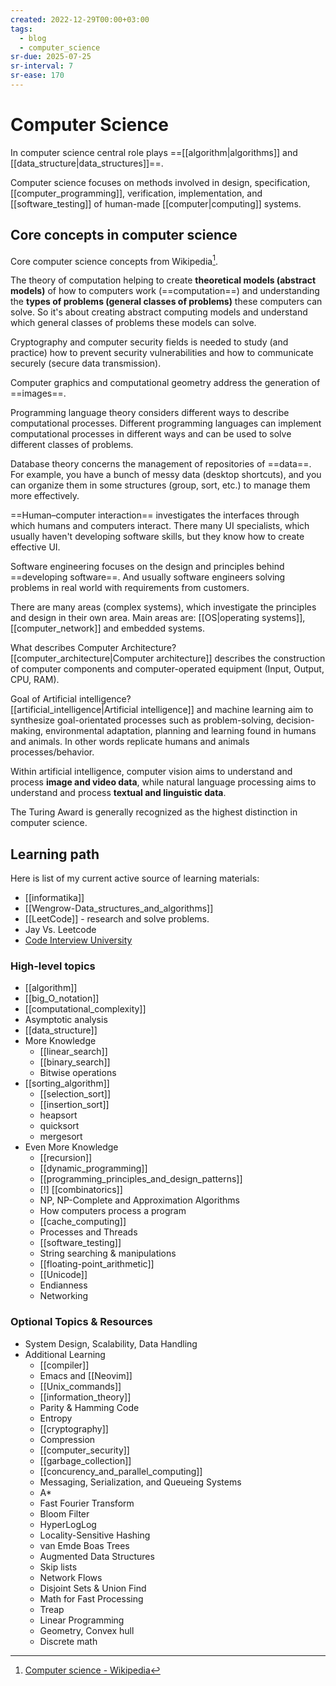 ```yaml
---
created: 2022-12-29T00:00+03:00
tags:
  - blog
  - computer_science
sr-due: 2025-07-25
sr-interval: 7
sr-ease: 170
---
```


# Computer Science

In computer science central role plays
==[[algorithm|algorithms]] and [[data_structure|data_structures]]==.

Computer science focuses on methods involved in design, specification, [[computer_programming]], verification, implementation, and [[software_testing]] of human-made [[computer|computing]] systems.

## Core concepts in computer science

Core computer science concepts from Wikipedia[^1].

The theory of computation helping to create **theoretical models (abstract
models)** of how to computers work (==computation==) and understanding the **types
of problems (general classes of problems)** these computers can solve. So it's
about creating abstract computing models and understand which general classes of
problems these models can solve.

Cryptography and computer security fields is needed to study (and practice) how
to prevent security vulnerabilities and how to communicate securely (secure data
transmission).

Computer graphics and computational geometry address the generation of
==images==.

Programming language theory considers different ways to describe computational
processes.
Different programming languages can implement computational processes
in different ways and can be used to solve different classes of problems.

Database theory concerns the management of repositories of ==data==. For
example, you have a bunch of messy data (desktop shortcuts), and you can
organize them in some structures (group, sort, etc.) to manage them more
effectively.

==Human–computer interaction== investigates the interfaces through which humans
and computers interact. There many UI specialists, which usually haven't
developing software skills, but they know how to create effective UI.

Software engineering focuses on the design and principles behind ==developing
software==. And usually software engineers solving problems in real world with
requirements from customers.

There are many areas (complex systems), which investigate the principles and
design in their own area. Main areas are: [[OS|operating systems]],
[[computer_network]] and embedded systems.

What describes Computer Architecture?
<br class="f">
[[computer_architecture|Computer architecture]] describes the construction of
computer components and computer-operated equipment (Input, Output, CPU, RAM).

Goal of Artificial intelligence?
<br class="f">
[[artificial_intelligence|Artificial intelligence]] and machine learning aim to
synthesize goal-orientated processes such as problem-solving, decision-making,
environmental adaptation, planning and learning found in humans and animals.
In other words replicate humans and animals processes/behavior.

Within artificial intelligence, computer vision aims to understand and process
**image and video data**, while natural language processing aims to understand
and process **textual and linguistic data**.

The Turing Award is generally recognized as the highest distinction in computer
science.

[^1]: [Computer science - Wikipedia](https://en.wikipedia.org/wiki/Computer_science)

## Learning path

Here is list of my current active source of learning materials:

- [[informatika]]
- [[Wengrow-Data_structures_and_algorithms]]
- [[LeetCode]] - research and solve problems.
- Jay Vs. Leetcode
- [Code Interview University](https://github.com/jwasham/coding-interview-university)

### High-level topics

- [[algorithm]]
- [[big_O_notation]]
- [[computational_complexity]]
- Asymptotic analysis
- [[data_structure]]
- More Knowledge
    - [[linear_search]]
    - [[binary_search]]
    - Bitwise operations
- [[sorting_algorithm]]
    - [[selection_sort]]
    - [[insertion_sort]]
    - heapsort
    - quicksort
    - mergesort
- Even More Knowledge
    - [[recursion]]
    - [[dynamic_programming]]
    - [[programming_principles_and_design_patterns]]
    - [!] [[combinatorics]]
    - NP, NP-Complete and Approximation Algorithms
    - How computers process a program
    - [[cache_computing]]
    - Processes and Threads
    - [[software_testing]]
    - String searching & manipulations
    - [[floating-point_arithmetic]]
    - [[Unicode]]
    - Endianness
    - Networking

### Optional Topics & Resources

- System Design, Scalability, Data Handling
- Additional Learning
    - [[compiler]]
    - Emacs and [[Neovim]]
    - [[Unix_commands]]
    - [[information_theory]]
    - Parity & Hamming Code
    - Entropy
    - [[cryptography]]
    - Compression
    - [[computer_security]]
    - [[garbage_collection]]
    - [[concurency_and_parallel_computing]]
    - Messaging, Serialization, and Queueing Systems
    - A*
    - Fast Fourier Transform
    - Bloom Filter
    - HyperLogLog
    - Locality-Sensitive Hashing
    - van Emde Boas Trees
    - Augmented Data Structures
    - Skip lists
    - Network Flows
    - Disjoint Sets & Union Find
    - Math for Fast Processing
    - Treap
    - Linear Programming
    - Geometry, Convex hull
    - Discrete math


